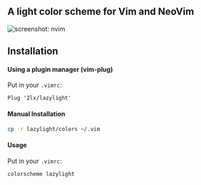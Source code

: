 ## A light color scheme for Vim and NeoVim
![screenshot: nvim](https://user-images.githubusercontent.com/1208782/197273885-8bf1ace3-a81f-47c0-aefa-1f63ed6a97a3.png)

## Installation
#### Using a plugin manager (vim-plug)
Put in your `.vimrc`:
```vim
Plug '2lx/lazylight'
```

#### Manual Installation
```bash
cp -r lazylight/colors ~/.vim
```

#### Usage
Put in your `.vimrc`:
```vim
colorscheme lazylight
```
